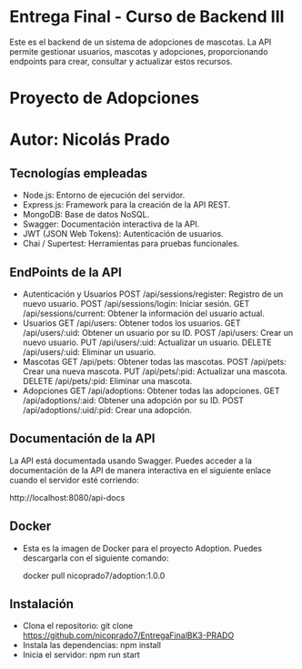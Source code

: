 # Entrega Final - Curso de Backend III
Este es el backend de un sistema de adopciones de mascotas. La API permite gestionar usuarios, mascotas y adopciones, proporcionando endpoints para crear, consultar y actualizar estos recursos.
# Proyecto de Adopciones
# Autor: Nicolás Prado


## Tecnologías empleadas
- Node.js: Entorno de ejecución del servidor.
- Express.js: Framework para la creación de la API REST.
- MongoDB: Base de datos NoSQL.
- Swagger: Documentación interactiva de la API.
- JWT (JSON Web Tokens): Autenticación de usuarios.
- Chai / Supertest: Herramientas para pruebas funcionales.

## EndPoints de la API
- Autenticación y Usuarios
POST /api/sessions/register: Registro de un nuevo usuario.
POST /api/sessions/login: Iniciar sesión.
GET /api/sessions/current: Obtener la información del usuario actual.
- Usuarios
GET /api/users: Obtener todos los usuarios.
GET /api/users/:uid: Obtener un usuario por su ID.
POST /api/users: Crear un nuevo usuario.
PUT /api/users/:uid: Actualizar un usuario.
DELETE /api/users/:uid: Eliminar un usuario.
- Mascotas
GET /api/pets: Obtener todas las mascotas.
POST /api/pets: Crear una nueva mascota.
PUT /api/pets/:pid: Actualizar una mascota.
DELETE /api/pets/:pid: Eliminar una mascota.
- Adopciones
GET /api/adoptions: Obtener todas las adopciones.
GET /api/adoptions/:aid: Obtener una adopción por su ID.
POST /api/adoptions/:uid/:pid: Crear una adopción.

## Documentación de la API

La API está documentada usando Swagger. Puedes acceder a la documentación de la API de manera interactiva en el siguiente enlace cuando el servidor esté corriendo:

http://localhost:8080/api-docs

## Docker
- Esta es la imagen de Docker para el proyecto Adoption. Puedes descargarla con el siguiente comando:

    docker pull nicoprado7/adoption:1.0.0


## Instalación
- Clona el repositorio: git clone https://github.com/nicoprado7/EntregaFinalBK3-PRADO
- Instala las dependencias: npm install
- Inicia el servidor: npm run start